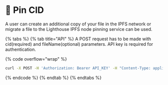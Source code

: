 # 📌 Pin CID

A user can create an additional copy of your file in the IPFS network or migrate a file to the Lighthouse IPFS node pinning service can be used.

{% tabs %}
{% tab title="API" %}
A POST request has to be made with cid(required) and fileName(optional) parameters. API key is required for authentication.

{% code overflow="wrap" %}
```bash
curl -X POST -H 'Authorization: Bearer API_KEY' -H "Content-Type: application/json" -d '{"cid": "QmWC9AkGa6vSbR4yizoJrFMfmZh4XjZXxvRDknk2LdJffc","fileName": "abc.png"}' https://api.lighthouse.storage/api/lighthouse/pin
```
{% endcode %}
{% endtab %}
{% endtabs %}
